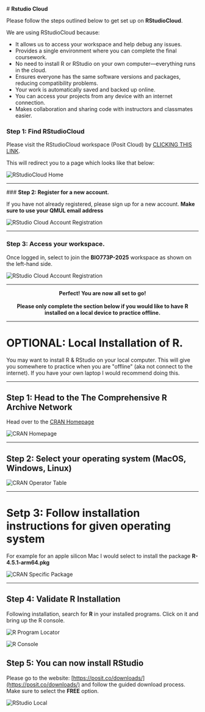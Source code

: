 # **Rstudio Cloud** 

Please follow the steps outlined below to get set up on **RStudioCloud**.


We are using RStudioCloud because:

* It allows us to access your workspace and help debug any issues.
* Provides a single environment where you can complete the final coursework.
* No need to install R or RStudio on your own computer—everything runs in the cloud.
* Ensures everyone has the same software versions and packages, reducing compatibility problems.
* Your work is automatically saved and backed up online.
* You can access your projects from any device with an internet connection.
* Makes collaboration and sharing code with instructors and classmates easier.


### **Step 1: Find RStudioCloud**

Please visit the RStudioCloud workspace (Posit Cloud) by [CLICKING THIS LINK](https://posit.cloud/spaces/705624/join?access_code=FAZdF6dqWYc64tXzwCmTMHC3EZOQ4gWyeDHCac4N). 

This will redirect you to a page which looks like that below: 

![RStudioCloud Home](./img/POSIT_Login_Screen.png "ant_table")


----------------------------------

### **Step 2: Register for a new account.** 

If you have not already registered, please sign up for a new account. **Make sure to use your QMUL email address** 

![RStudio Cloud Account Registration](./img/POSIT_Account_Register.png "ant_table")



----------------------------------

### **Step 3: Access your workspace.** 

Once logged in, select to join the **BIO773P-2025** workspace as shown on the left-hand side. 

![RStudio Cloud Account Registration](./img/POSIT_Workspace.png "ant_table")


----------------------------------
<p align="center">
<strong>Perfect! You are now all set to go!<br><br>
Please only complete the section below if you would like to have R installed on a local device to practice offline.</strong>
</p>

----------------------------------

# **OPTIONAL: Local Installation of R.** 

You may want to install R & RStudio on your local computer. This will give you somewhere to practice when you are "offline" (aka not connect to the internet). If you have your own laptop I would recommend doing this. 

---------------------

## **Step 1: Head to the The Comprehensive R Archive Network**

Head over to the [CRAN Homepage](https://cran.r-project.org/)


![CRAN Homepage](./img/CRAN_Homepage.png "")


---------

##  **Step 2: Select your operating system (MacOS, Windows, Linux)** 

![CRAN Operator Table](./img/CRAN_Operator_Page.png "")


---------

# **Setp 3: Follow installation instructions for given operating system** 

For example for an apple silicon Mac I would select to install the package **R-4.5.1-arm64.pkg**

![CRAN Specific Package](./img/Specific_Package.png "")



--------------

## **Step 4: Validate R Installation**

Following installation, search for **R** in your installed programs. Click on it and bring up the R console. 


![R Program Locator](./img/R_Search.png "")

![R Console](./img/R_Console.png "")


## **Step 5: You can now install RStudio**

Please go to the website: [https://posit.co/downloads/](https://posit.co/downloads/) and follow the guided download process. Make sure to select the **FREE** option. 

![RStudio Local](./img/RStudio_Local.png "")